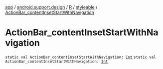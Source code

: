 [app](../../../index.md) / [android.support.design](../../index.md) / [R](../index.md) / [styleable](index.md) / [ActionBar_contentInsetStartWithNavigation](./-action-bar_content-inset-start-with-navigation.md)

# ActionBar_contentInsetStartWithNavigation

`static val ActionBar_contentInsetStartWithNavigation: `[`Int`](https://kotlinlang.org/api/latest/jvm/stdlib/kotlin/-int/index.html)
`static val ActionBar_contentInsetStartWithNavigation: `[`Int`](https://kotlinlang.org/api/latest/jvm/stdlib/kotlin/-int/index.html)